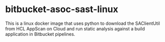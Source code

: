 # bitbucket-asoc-sast-linux
This is a linux docker image that uses python to download the SAClientUtil from  HCL AppScan on Cloud and run static analysis against a build application in Bitbucket pipelines.
